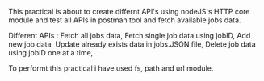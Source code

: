 This practical is about to create differnt API's using nodeJS's HTTP core module and test all APIs in postman tool and fetch available jobs data.

Different APIs :
  Fetch all jobs data,
  Fetch single job data using jobID,
  Add new job data,
  Update already exists data in jobs.JSON file,
  Delete job data using jobID one at a time,
  
To performt this practical i have used fs, path and url module.
